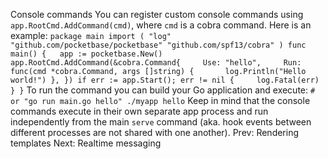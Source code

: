 Console commands
You can register custom console commands using `app.RootCmd.AddCommand(cmd)`, where `cmd` is a cobra command.
Here is an example:
`package main import ( "log" "github.com/pocketbase/pocketbase" "github.com/spf13/cobra" ) func main() {   app := pocketbase.New()   app.RootCmd.AddCommand(&cobra.Command{     Use: "hello",     Run: func(cmd *cobra.Command, args []string) {       log.Println("Hello world!") }, }) if err := app.Start(); err != nil {     log.Fatal(err) } }`
To run the command you can build your Go application and execute:
`# or "go run main.go hello" ./myapp hello`
Keep in mind that the console commands execute in their own separate app process and run independently from the main `serve` command (aka. hook events between different processes are not shared with one another).
Prev: Rendering templates Next: Realtime messaging
